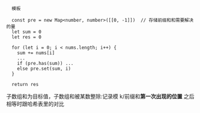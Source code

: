 <!-- 需要考虑初始位置的0 -->
<!-- 保证[0,k]的正确性 即第一个元素从头开始 -->

```JS
  模板

  const pre = new Map<number, number>([[0, -1]])  // 存储前缀和和需要解决的量
  let sum = 0
  let res = 0

  for (let i = 0; i < nums.length; i++) {
    sum += nums[i]
    ...
    if (pre.has(sum)) ...
    else pre.set(sum, i)
  }

  return res
```

子数组和为目标值，子数组和被某数整除:记录模 k/前缀和**第一次出现的位置** 之后相等时跟哈希表里的对比
